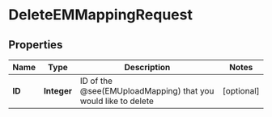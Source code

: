 

# DeleteEMMappingRequest


## Properties

| Name | Type | Description | Notes |
|------------ | ------------- | ------------- | -------------|
|**ID** | **Integer** | ID of the @see(EMUploadMapping) that you would like to delete |  [optional] |



